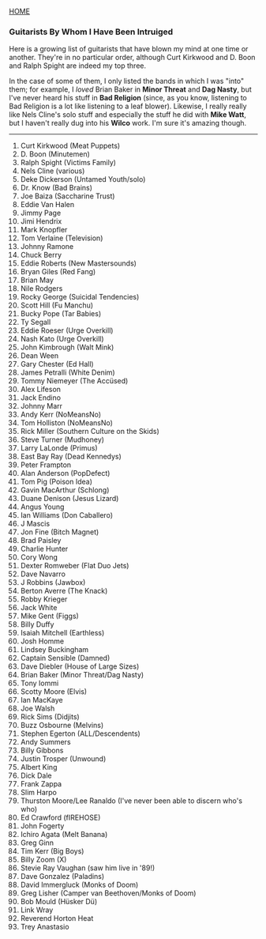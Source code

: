 <br>
<a href="/">HOME</a>

### Guitarists By Whom I Have Been Intruiged

Here is a growing list of guitarists that have blown my mind at one time or another. They're in no particular order, although Curt Kirkwood and D. Boon and Ralph Spight are indeed my top three.

In the case of some of them, I only listed the bands in which I was "into" them; for example, I _loved_ Brian Baker in **Minor Threat** and **Dag Nasty**, but I've never heard his stuff in **Bad Religion** (since, as you know, listening to Bad Religion is a lot like listening to a leaf blower). Likewise, I really really like Nels Cline's solo stuff and especially the stuff he did with **Mike Watt**, but I haven't really dug into his **Wilco** work. I'm sure it's amazing though.

---

1. Curt Kirkwood (Meat Puppets)
1. D. Boon (Minutemen)
1. Ralph Spight (Victims Family)
3. Nels Cline (various)
4. Deke Dickerson (Untamed Youth/solo)
5. Dr. Know (Bad Brains)
6. Joe Baiza (Saccharine Trust)
7. Eddie Van Halen
8. Jimmy Page
9. Jimi Hendrix
10. Mark Knopfler
11. Tom Verlaine (Television)
12. Johnny Ramone
13. Chuck Berry
14. Eddie Roberts (New Mastersounds)
15. Bryan Giles (Red Fang)
16. Brian May
17. Nile Rodgers
18. Rocky George (Suicidal Tendencies)
19. Scott Hill (Fu Manchu)
20. Bucky Pope (Tar Babies)
21. Ty Segall
22. Eddie Roeser (Urge Overkill)
23. Nash Kato (Urge Overkill)
24. John Kimbrough (Walt Mink)
25. Dean Ween
26. Gary Chester (Ed Hall)
27. James Petralli (White Denim)
28. Tommy Niemeyer (The Accüsed)
29. Alex Lifeson
30. Jack Endino
31. Johnny Marr
32. Andy Kerr (NoMeansNo)
33. Tom Holliston (NoMeansNo)
34. Rick Miller (Southern Culture on the Skids)
35. Steve Turner (Mudhoney)
36. Larry LaLonde (Primus)
37. East Bay Ray (Dead Kennedys)
38. Peter Frampton
39. Alan Anderson (PopDefect)
40. Tom Pig (Poison Idea)
41. Gavin MacArthur (Schlong)
42. Duane Denison (Jesus Lizard)
43. Angus Young
44. Ian Williams (Don Caballero)
45. J Mascis
46. Jon Fine (Bitch Magnet)
47. Brad Paisley
48. Charlie Hunter
49. Cory Wong
50. Dexter Romweber (Flat Duo Jets)
51. Dave Navarro
52. J Robbins (Jawbox)
53. Berton Averre (The Knack)
54. Robby Krieger
55. Jack White
56. Mike Gent (Figgs)
57. Billy Duffy
58. Isaiah Mitchell (Earthless)
59. Josh Homme
60. Lindsey Buckingham
61. Captain Sensible (Damned)
62. Dave Diebler (House of Large Sizes)
63. Brian Baker (Minor Threat/Dag Nasty)
64. Tony Iommi
65. Scotty Moore (Elvis)
66. Ian MacKaye
67. Joe Walsh
68. Rick Sims (Didjits)
69. Buzz Osbourne (Melvins)
70. Stephen Egerton (ALL/Descendents)
71. Andy Summers
72. Billy Gibbons
73. Justin Trosper (Unwound)
74. Albert King
75. Dick Dale
76. Frank Zappa
77. Slim Harpo
78. Thurston Moore/Lee Ranaldo (I've never been able to discern who's who)
80. Ed Crawford (fIREHOSE)
81. John Fogerty
82. Ichiro Agata (Melt Banana)
83. Greg Ginn
84. Tim Kerr (Big Boys)
85. Billy Zoom (X)
86. Stevie Ray Vaughan (saw him live in '89!)
87. Dave Gonzalez (Paladins)
88. David Immergluck (Monks of Doom)
89. Greg Lisher (Camper van Beethoven/Monks of Doom)
90. Bob Mould (Hüsker Dü)
91. Link Wray
92. Reverend Horton Heat
93. Trey Anastasio
